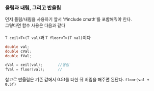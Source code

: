 ### 올림과 내림, 그리고 반올림

먼저 올림/내림을 사용하기 앞서 '#include cmath'를 포함해줘야 한다.  
그렇다면 함수 사용은 다음과 같다  
　  
`T ceil<T>(T val)`과 `T floor<T>(T val)`이다

```c++
double val;
double cVal;
double fVal;

cVal = ceil(val);       //올림
fVal = floor(val);      //
```

참고로 반올림은 기존 값에서 0.5f를 더한 뒤 버림을 해주면 된단다.
`floor(val + 0.5f)`
